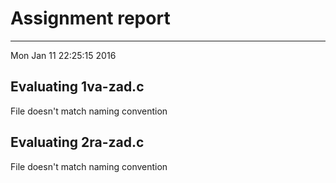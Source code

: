# Assignment report
---
Mon Jan 11 22:25:15 2016

## Evaluating 1va-zad.c

File doesn't match naming convention

## Evaluating 2ra-zad.c

File doesn't match naming convention

